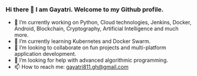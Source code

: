 ### Hi there 👋 I am Gayatri. Welcome to my Github profile.
- 🔭 I’m currently working on Python, Cloud technologies, Jenkins, Docker, Android, Blockchain, Cryptography, Artificial Intelligence and much more.
- 🌱 I’m currently learning Kubernetes and Docker Swarm.
- 👯 I’m looking to collaborate on fun projects and multi-platform application development.
- 🤔 I’m looking for help with advanced algorithmic programming.
- 📫 How to reach me: gayatri811.gh@gmail.com

<!--
**GayatriHungund81194/GayatriHungund81194** is a ✨ _special_ ✨ repository because its `README.md` (this file) appears on your GitHub profile.

Here are some ideas to get you started:

- 🔭 I’m currently working on Python, Cloud technologies, Jenkins, Docker, Android, Blockchain, Cryptography, Artificial Intelligence and much more.
- 🌱 I’m currently learning Kubernetes and Docker Swarm
- 👯 I’m looking to collaborate on fun projects and real-life problems.
- 🤔 I’m looking for help with advanced algorithmic programming.
- 📫 How to reach me: gayatri811.gh@gmail.com
-->
